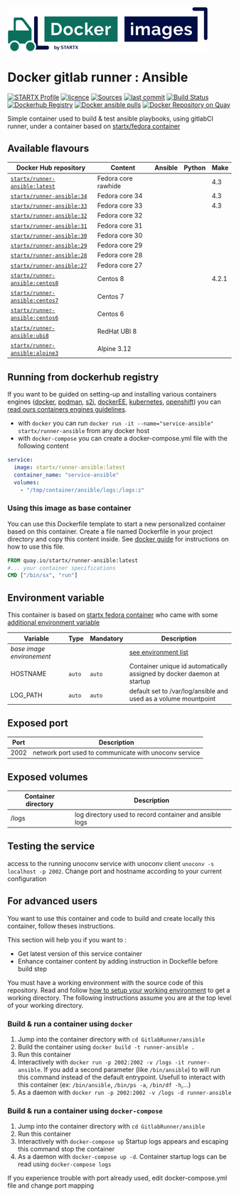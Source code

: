 [![startxfr/docker-images](https://raw.githubusercontent.com/startxfr/docker-images/master/travis/logo-small.svg?sanitize=true)](https://github.com/startxfr/docker-images)

# Docker gitlab runner : Ansible

[![STARTX Profile](https://img.shields.io/badge/provider-startx-green.svg)](https://github.com/startxfr) [![licence](https://img.shields.io/github/license/startxfr/docker-images.svg)](https://github.com/startxfr/docker-images) [![Sources](https://img.shields.io/badge/startxfr-docker--images-blue.svg)](https://github.com/startxfr/docker-images/tree/master/GitlabRunner/ansible/) [![last commit](https://img.shields.io/github/last-commit/startxfr/docker-images.svg)](https://github.com/startxfr/docker-images) [![Build Status](https://travis-ci.org/startxfr/docker-images.svg?branch=master)](https://travis-ci.org/startxfr/docker-images) [![Dockerhub Registry](https://img.shields.io/docker/build/startx/runner-ansible.svg)](https://hub.docker.com/r/startx/runner-ansible) [![Docker ansible pulls](https://img.shields.io/docker/pulls/startx/runner-ansible)](https://hub.docker.com/r/startx/runner-ansible) [![Docker Repository on Quay](https://quay.io/repository/startx/ansible/status "Docker Repository on Quay")](https://quay.io/repository/startx/ansible)

Simple container used to build & test ansible playbooks, using gitlabCI runner, under a container
based on [startx/fedora container](https://hub.docker.com/r/startx/fedora)

## Available flavours

| Docker Hub repository                                                             | Content             | Ansible | Python | Make  |
| --------------------------------------------------------------------------------- | ------------------- | ------- | ------ | ----- |
| [`startx/runner-ansible:latest`](https://hub.docker.com/r/startx/runner-ansible)  | Fedora core rawhide |         |        | 4.3   |
| [`startx/runner-ansible:34`](https://hub.docker.com/r/startx/runner-ansible)      | Fedora core 34      |         |        | 4.3   |
| [`startx/runner-ansible:33`](https://hub.docker.com/r/startx/runner-ansible)      | Fedora core 33      |         |        | 4.3   |
| [`startx/runner-ansible:32`](https://hub.docker.com/r/startx/runner-ansible)      | Fedora core 32      |         |        |       |
| [`startx/runner-ansible:31`](https://hub.docker.com/r/startx/runner-ansible)      | Fedora core 31      |         |        |       |
| [`startx/runner-ansible:30`](https://hub.docker.com/r/startx/runner-ansible)      | Fedora core 30      |         |        |       |
| [`startx/runner-ansible:29`](https://hub.docker.com/r/startx/runner-ansible)      | Fedora core 29      |         |        |       |
| [`startx/runner-ansible:28`](https://hub.docker.com/r/startx/runner-ansible)      | Fedora core 28      |         |        |       |
| [`startx/runner-ansible:27`](https://hub.docker.com/r/startx/runner-ansible)      | Fedora core 27      |         |        |       |
| [`startx/runner-ansible:centos8`](https://hub.docker.com/r/startx/runner-ansible) | Centos 8            |         |        | 4.2.1 |
| [`startx/runner-ansible:centos7`](https://hub.docker.com/r/startx/runner-ansible) | Centos 7            |         |        |       |
| [`startx/runner-ansible:centos6`](https://hub.docker.com/r/startx/runner-ansible) | Centos 6            |         |        |       |
| [`startx/runner-ansible:ubi8`](https://hub.docker.com/r/startx/runner-ansible)    | RedHat UBI 8        |         |        |       |
| [`startx/runner-ansible:alpine3`](https://hub.docker.com/r/startx/runner-ansible) | Alpine 3.12         |         |        |       |

## Running from dockerhub registry

If you want to be guided on setting-up and installing various containers engines
([docker](https://github.com/startxfr/containers-engines/blob/master/Docker.md),
[podman](https://github.com/startxfr/containers-engines/blob/master/Podman.md),
[s2i](https://github.com/startxfr/containers-engines/blob/master/S2I.md),
[dockerEE](https://github.com/startxfr/containers-engines/blob/master/DockerEE.md),
[kubernetes](https://github.com/startxfr/containers-engines/blob/master/Kubernetes.md),
[openshift](https://github.com/startxfr/containers-engines/blob/master/Openshift.md))
you can [read ours containers engines guidelines](https://github.com/startxfr/containers-engines).

- with `docker` you can run `docker run -it --name="service-ansible" startx/runner-ansible` from any docker host
- with `docker-compose` you can create a docker-compose.yml file with the following content

```YAML
service:
  image: startx/runner-ansible:latest
  container_name: "service-ansible"
  volumes:
    - "/tmp/container/ansible/logs:/logs:z"
```

### Using this image as base container

You can use this Dockerfile template to start a new personalized container based on this container. Create a file named Dockerfile in your project directory and copy this content inside. See [docker guide](http://docs.docker.com/engine/reference/builder/) for instructions on how to use this file.

```Dockerfile
FROM quay.io/startx/runner-ansible:latest
#... your container specifications
CMD ["/bin/sx", "run"]
```

## Environment variable

This container is based on [startx fedora container](https://hub.docker.com/r/startx/fedora) who came with
some [additional environment variable](https://github.com/startxfr/docker-images/tree/master/OS#environment-variable)

| Variable                       | Type   | Mandatory | Description                                                                                           |
| ------------------------------ | ------ | --------- | ----------------------------------------------------------------------------------------------------- |
| <i>base image environement</i> |        |           | [see environment list](https://github.com/startxfr/docker-images/tree/master/OS#environment-variable) |
| HOSTNAME                       | `auto` | `auto`    | Container unique id automatically assigned by docker daemon at startup                                |
| LOG_PATH                       | `auto` | `auto`    | default set to /var/log/ansible and used as a volume mountpoint                                       |

## Exposed port

| Port | Description                                           |
| ---- | ----------------------------------------------------- |
| 2002 | network port used to communicate with unoconv service |

## Exposed volumes

| Container directory | Description                                             |
| ------------------- | ------------------------------------------------------- |
| /logs               | log directory used to record container and ansible logs |

## Testing the service

access to the running unoconv service with unoconv client `unoconv -s localhost -p 2002`. Change port and hostname according to your current configuration

## For advanced users

You want to use this container and code to build and create locally this container, follow theses instructions.

This section will help you if you want to :

- Get latest version of this service container
- Enhance container content by adding instruction in Dockefile before build step

You must have a working environment with the source code of this repository. Read and follow [how to setup your working environment](https://github.com/startxfr/docker-images#setup-your-working-environment-mandatory) to get a working directory. The following instructions assume you are at the top level of your working directory.

### Build & run a container using `docker`

1. Jump into the container directory with `cd GitlabRunner/ansible`
2. Build the container using `docker build -t runner-ansible .`
3. Run this container
4. Interactively with `docker run -p 2002:2002 -v /logs -it runner-ansible`. If you add a second parameter (like `/bin/ansible`) to will run this command instead of the default entrypoint. Usefull to interact with this container (ex: `/bin/ansible`, `/bin/ps -a`, `/bin/df -h`,...)
5. As a daemon with `docker run -p 2002:2002 -v /logs -d runner-ansible`

### Build & run a container using `docker-compose`

1. Jump into the container directory with `cd GitlabRunner/ansible`
2. Run this container
3. Interactively with `docker-compose up` Startup logs appears and escaping this command stop the container
4. As a daemon with `docker-compose up -d`. Container startup logs can be read using `docker-compose logs`

If you experience trouble with port already used, edit docker-compose.yml file and change port mapping
